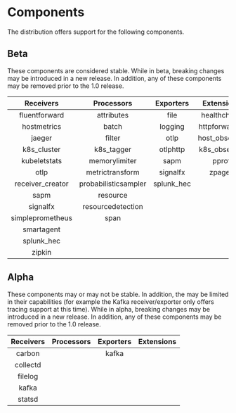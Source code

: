 # Components

The distribution offers support for the following components.

## Beta

These components are considered stable. While in beta, breaking changes may be
introduced in a new release. In addition, any of these components may be
removed prior to the 1.0 release.

| Receivers        | Processors           | Exporters  | Extensions    |
| :--------------: | :--------:           | :-------:  | :--------:    |
| fluentforward    | attributes           | file       | healthcheck   |
| hostmetrics      | batch                | logging    | httpforwarder |
| jaeger           | filter               | otlp       | host_observer |
| k8s_cluster      | k8s_tagger           | otlphttp   | k8s_observer  |
| kubeletstats     | memorylimiter        | sapm       | pprof         |
| otlp             | metrictransform      | signalfx   | zpages        |
| receiver_creator | probabilisticsampler | splunk_hec |               |
| sapm             | resource             |            |               |
| signalfx         | resourcedetection    |            |               |
| simpleprometheus | span                 |            |               |
| smartagent       |                      |            |               |
| splunk_hec       |                      |            |               |
| zipkin           |                      |            |               |

## Alpha

These components may or may not be stable. In addition, the may be limited in
their capabilities (for example the Kafka receiver/exporter only offers tracing
support at this time). While in alpha, breaking changes may be introduced in a
new release. In addition, any of these components may be removed prior to the
1.0 release.

| Receivers      | Processors | Exporters | Extensions |
| :-------:      | :--------: | :-------: | :--------: |
| carbon         |            | kafka     |            |
| collectd       |            |           |            |
| filelog        |            |           |            |
| kafka          |            |           |            |
| statsd         |            |           |            |
